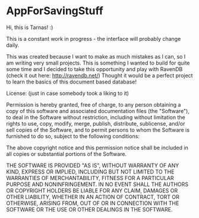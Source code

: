 # AppForSavingStuff

Hi, this is Tarnas! :)

This is a constant work in progress - the interface will probably change daily.

This was created because I want to make as much mistakes as I can, so I am writing
very small projects. This is something I wanted to build for quite some time and I 
decided to take this opportunity and play with RavenDB (check it out here: http://ravendb.net/)
Thought it would be a perfect project to learn the basics of this document based database!

License: (just in case somebody took a liking to it)

Permission is hereby granted, free of charge, to any person obtaining a copy
of this software and associated documentation files (the "Software"), to deal
in the Software without restriction, including without limitation the rights
to use, copy, modify, merge, publish, distribute, sublicense, and/or sell
copies of the Software, and to permit persons to whom the Software is
furnished to do so, subject to the following conditions:

The above copyright notice and this permission notice shall be included in
all copies or substantial portions of the Software.

THE SOFTWARE IS PROVIDED "AS IS", WITHOUT WARRANTY OF ANY KIND, EXPRESS OR
IMPLIED, INCLUDING BUT NOT LIMITED TO THE WARRANTIES OF MERCHANTABILITY,
FITNESS FOR A PARTICULAR PURPOSE AND NONINFRINGEMENT. IN NO EVENT SHALL THE
AUTHORS OR COPYRIGHT HOLDERS BE LIABLE FOR ANY CLAIM, DAMAGES OR OTHER
LIABILITY, WHETHER IN AN ACTION OF CONTRACT, TORT OR OTHERWISE, ARISING FROM,
OUT OF OR IN CONNECTION WITH THE SOFTWARE OR THE USE OR OTHER DEALINGS IN
THE SOFTWARE.
